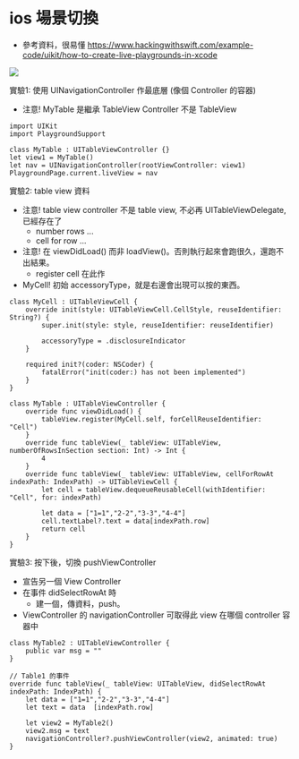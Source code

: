 # ios 場景切換

- 參考資料，很易懂 https://www.hackingwithswift.com/example-code/uikit/how-to-create-live-playgrounds-in-xcode

![](https://i.imgur.com/E2ZYKwJ.png)


實驗1: 使用 UINavigationController 作最底層 (像個 Controller 的容器)
- 注意! MyTable 是繼承 TableView Controller 不是 TableView
```swift=
import UIKit
import PlaygroundSupport

class MyTable : UITableViewController {}
let view1 = MyTable()
let nav = UINavigationController(rootViewController: view1)
PlaygroundPage.current.liveView = nav
```
實驗2: table view 資料
- 注意! table view controller 不是 table view, 不必再 UITableViewDelegate, 已經存在了
    - number rows ...
    - cell for row ...
- 注意! 在 viewDidLoad() 而非 loadView()。否則執行起來會跑很久，還跑不出結果。
    - register cell 在此作
- MyCell! 初始 accessoryType，就是右邊會出現可以按的東西。

```swift=
class MyCell : UITableViewCell {
    override init(style: UITableViewCell.CellStyle, reuseIdentifier: String?) {
        super.init(style: style, reuseIdentifier: reuseIdentifier)
        
        accessoryType = .disclosureIndicator
    }
    
    required init?(coder: NSCoder) {
        fatalError("init(coder:) has not been implemented")
    }
}
```

```swift=
class MyTable : UITableViewController {
    override func viewDidLoad() {
        tableView.register(MyCell.self, forCellReuseIdentifier: "Cell")
    }
    override func tableView(_ tableView: UITableView, numberOfRowsInSection section: Int) -> Int {
        4
    }
    override func tableView(_ tableView: UITableView, cellForRowAt indexPath: IndexPath) -> UITableViewCell {
        let cell = tableView.dequeueReusableCell(withIdentifier: "Cell", for: indexPath)
        
        let data = ["1=1","2-2","3-3","4-4"]
        cell.textLabel?.text = data[indexPath.row]
        return cell
    }
}
```

實驗3: 按下後，切換 pushViewController
- 宣告另一個 View Controller 
- 在事件 didSelectRowAt 時
    - 建一個，傳資料，push。
- ViewController 的 navigationController 可取得此 view 在哪個 controller 容器中
```swift=
class MyTable2 : UITableViewController {
    public var msg = ""
}

// Table1 的事件
override func tableView(_ tableView: UITableView, didSelectRowAt indexPath: IndexPath) {
    let data = ["1=1","2-2","3-3","4-4"]
    let text = data  [indexPath.row]

    let view2 = MyTable2()
    view2.msg = text
    navigationController?.pushViewController(view2, animated: true)
}
```
